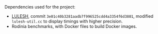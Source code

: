 

Dependencies used for the project:
* [LULESH](https://github.com/LLNL/LULESH), commit `3e01c40b3281aadb7f996525cdd4a3354f6d3801`, modified `lulesh-util.cc` to display timings with higher precision.
* Rodinia benchmarks, with Docker files to build Docker images.


